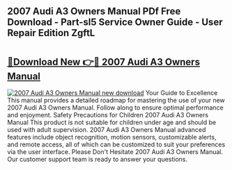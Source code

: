 ## 2007 Audi A3 Owners Manual PDf Free Download - Part-sl5 Service Owner Guide - User Repair Edition ZgftL

# <h2><a href="http://bc39790.oget.top/?id=2007+Audi+A3+Owners+Manual">🔗Download New 👉🔴 2007 Audi A3 Owners Manual</a></h2>

[![2007 Audi A3 Owners Manual new download](https://i.imgur.com/5g1atiW.png)](http://bc39790.oget.top/?id=2007+Audi+A3+Owners+Manual)
Your Guide to Excellence This manual provides a detailed roadmap for mastering the use of your new 2007 Audi A3 Owners Manual. Follow along to ensure optimal performance and enjoyment. Safety Precautions for Children 2007 Audi A3 Owners Manual This product is not suitable for children under age and should be used with adult supervision. 2007 Audi A3 Owners Manual advanced features include object recognition, motion sensors, customizable alerts, and remote access, all of which can be customized to suit your preferences via the user interface. Please Don't Hesitate 2007 Audi A3 Owners Manual. Our customer support team is ready to answer your questions.
